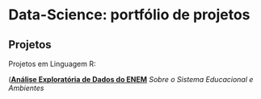 # Data-Science: portfólio de projetos

## Projetos

Projetos em Linguagem R:

([**Análise Exploratória de Dados do
ENEM**](https://github.com/KenzoBH/Data-Science/blob/main/ENEM/ENEM.md)
*Sobre o Sistema Educacional e Ambientes*
